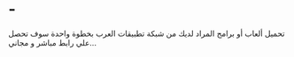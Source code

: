 # -
تحميل ألعاب أو برامج المراد لديك من شبكة تطبيقات العرب بخطوة واحدة سوف تحصل علي رابط مباشر و مجاني...
